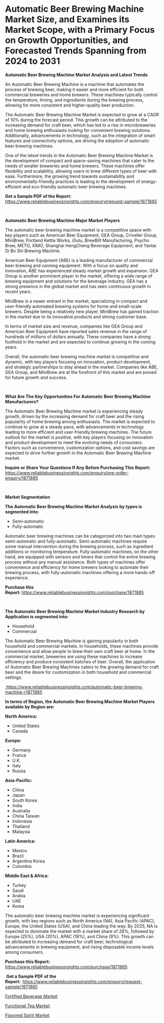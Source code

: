 <p><h1>Automatic Beer Brewing Machine Market Size, and Examines its Market Scope, with a Primary Focus on Growth Opportunities, and Forecasted Trends Spanning from 2024 to 2031</h1></p><p><strong>Automatic Beer Brewing Machine Market Analysis and Latest Trends</strong></p>
<p><p>An Automatic Beer Brewing Machine is a machine that automates the process of brewing beer, making it easier and more efficient for both commercial breweries and home brewers. These machines typically control the temperature, timing, and ingredients during the brewing process, allowing for more consistent and higher-quality beer production.</p><p>The Automatic Beer Brewing Machine Market is expected to grow at a CAGR of 10% during the forecast period. This growth can be attributed to the increasing demand for craft beer, which has led to a rise in microbreweries and home brewing enthusiasts looking for convenient brewing solutions. Additionally, advancements in technology, such as the integration of smart features and connectivity options, are driving the adoption of automatic beer brewing machines.</p><p>One of the latest trends in the Automatic Beer Brewing Machine Market is the development of compact and space-saving machines that cater to the needs of smaller breweries and home brewers. These machines offer flexibility and scalability, allowing users to brew different types of beer with ease. Furthermore, the growing trend towards sustainability and environmentally-friendly practices is leading to the development of energy-efficient and eco-friendly automatic beer brewing machines.</p></p>
<p><strong>Get a Sample PDF of the Report:&nbsp;</strong> <a href="https://www.reliablebusinessinsights.com/enquiry/request-sample/1871885">https://www.reliablebusinessinsights.com/enquiry/request-sample/1871885</a></p>
<p>&nbsp;</p>
<p><strong>Automatic Beer Brewing Machine Major Market Players</strong></p>
<p><p>The automatic beer brewing machine market is a competitive space with key players such as American Beer Equipment, GEA Group, Criveller Group, MiniBrew, Portland Kettle Works, iGulu, BrewBilt Manufacturing, Psycho Brew, METO, XIMO, Shanghai HengCheng Beverage Equipment, and Yantai Di Bo Shi Brewing Machine. </p><p>American Beer Equipment (ABE) is a leading manufacturer of commercial beer brewing and canning equipment. With a focus on quality and innovation, ABE has experienced steady market growth and expansion. GEA Group is another prominent player in the market, offering a wide range of brewing equipment and solutions for the beverage industry. GEA has a strong presence in the global market and has seen continuous growth in recent years. </p><p>MiniBrew is a newer entrant in the market, specializing in compact and user-friendly automated brewing systems for home and small-scale brewers. Despite being a relatively new player, MiniBrew has gained traction in the market due to its innovative products and strong customer base. </p><p>In terms of market size and revenue, companies like GEA Group and American Beer Equipment have reported sales revenue in the range of hundreds of millions of dollars annually. These companies have a strong foothold in the market and are expected to continue growing in the coming years.</p><p>Overall, the automatic beer brewing machine market is competitive and dynamic, with key players focusing on innovation, product development, and strategic partnerships to stay ahead in the market. Companies like ABE, GEA Group, and MiniBrew are at the forefront of this market and are poised for future growth and success.</p></p>
<p>&nbsp;</p>
<p><strong>What Are The Key Opportunities For Automatic Beer Brewing Machine Manufacturers?</strong></p>
<p><p>The Automatic Beer Brewing Machine market is experiencing steady growth, driven by the increasing demand for craft beer and the rising popularity of home brewing among enthusiasts. The market is expected to continue to grow at a steady pace, with advancements in technology leading to more efficient and user-friendly brewing machines. The future outlook for the market is positive, with key players focusing on innovation and product development to meet the evolving needs of consumers. Factors such as convenience, customization options, and cost savings are expected to drive further growth in the Automatic Beer Brewing Machine market.</p></p>
<p><strong>Inquire or Share Your Questions If Any Before Purchasing This Report:</strong> <a href="https://www.reliablebusinessinsights.com/enquiry/pre-order-enquiry/1871885">https://www.reliablebusinessinsights.com/enquiry/pre-order-enquiry/1871885</a></p>
<p>&nbsp;</p>
<p><strong>Market Segmentation</strong></p>
<p><strong>The Automatic Beer Brewing Machine Market Analysis by types is segmented into:</strong></p>
<p><ul><li>Semi-automatic</li><li>Fully-automatic</li></ul></p>
<p><p>Automatic beer brewing machines can be categorized into two main types: semi-automatic and fully-automatic. Semi-automatic machines require some manual intervention during the brewing process, such as ingredient additions or monitoring temperature. Fully-automatic machines, on the other hand, are equipped with sensors and timers that control the entire brewing process without any manual assistance. Both types of machines offer convenience and efficiency for home brewers looking to automate their brewing process, with fully-automatic machines offering a more hands-off experience.</p></p>
<p><strong>Purchase this Report:&nbsp;</strong><a href="https://www.reliablebusinessinsights.com/purchase/1871885">https://www.reliablebusinessinsights.com/purchase/1871885</a></p>
<p>&nbsp;</p>
<p><strong>The Automatic Beer Brewing Machine Market Industry Research by Application is segmented into:</strong></p>
<p><ul><li>Household</li><li>Commercial</li></ul></p>
<p><p>The Automatic Beer Brewing Machine is gaining popularity in both household and commercial markets. In households, these machines provide convenience and allow people to brew their own craft beer at home. In the commercial market, breweries are using these machines to increase efficiency and produce consistent batches of beer. Overall, the application of Automatic Beer Brewing Machines caters to the growing demand for craft beer and the desire for customization in both household and commercial settings.</p></p>
<p><a href="https://www.reliablebusinessinsights.com/automatic-beer-brewing-machine-r1871885">&nbsp;https://www.reliablebusinessinsights.com/automatic-beer-brewing-machine-r1871885</a></p>
<p><strong>In terms of Region, the Automatic Beer Brewing Machine Market Players available by Region are:</strong></p>
<p>
    <p> <strong> North America: </strong>
        <ul>
            <li>United States</li>
            <li>Canada</li>
        </ul>
        </p> 
    <p> <strong> Europe: </strong>
        <ul>
            <li>Germany</li>
            <li>France</li>
            <li>U.K.</li>
            <li>Italy</li>
            <li>Russia</li>
        </ul>
        </p> 
    <p> <strong> Asia-Pacific: </strong>
        <ul>
            <li>China</li>
            <li>Japan</li>
            <li>South Korea</li>
            <li>India</li>
            <li>Australia</li>
            <li>China Taiwan</li>
            <li>Indonesia</li>
            <li>Thailand</li>
            <li>Malaysia</li>
        </ul>
        </p> 
    <p> <strong> Latin America: </strong>
        <ul>
            <li>Mexico</li>
            <li>Brazil</li>
            <li>Argentina Korea</li>
            <li>Colombia</li>
        </ul>
        </p> 
    <p> <strong> Middle East & Africa: </strong>
        <ul>
            <li>Turkey</li>
            <li>Saudi</li>
            <li>Arabia</li>
            <li>UAE</li>
            <li>Korea</li>
        </ul>
    </p>
    </p>
<p><p>The automatic beer brewing machine market is experiencing significant growth, with key regions such as North America (NA), Asia Pacific (APAC), Europe, the United States (USA), and China leading the way. By 2025, NA is expected to dominate the market with a market share of 28%, followed by Europe (25%), USA (20%), APAC (18%), and China (9%). This growth can be attributed to increasing demand for craft beer, technological advancements in brewing equipment, and rising disposable income levels among consumers.</p></p>
<p><strong>Purchase this Report: </strong><a href="https://www.reliablebusinessinsights.com/purchase/1871885">https://www.reliablebusinessinsights.com/purchase/1871885</a></p>
<p>&nbsp;<strong>Get a Sample PDF of the Report:&nbsp;&nbsp;</strong><a href="https://www.reliablebusinessinsights.com/enquiry/request-sample/1871885">https://www.reliablebusinessinsights.com/enquiry/request-sample/1871885</a></p>
<p><strong></strong></p>
<p><p><a href="https://github.com/suitykhatun12/Market-Research-Report-List-1/blob/main/fortified-beverage-market.md">Fortified Beverage Market</a></p><p><a href="https://github.com/khadijahesham19/Market-Research-Report-List-1/blob/main/functional-tea-market.md">Functional Tea Market</a></p><p><a href="https://github.com/mhrnetwork1/Market-Research-Report-List-1/blob/main/flavored-spirit-market.md">Flavored Spirit Market</a></p></p>